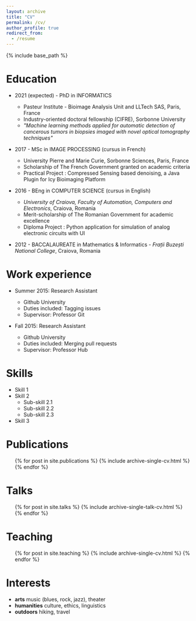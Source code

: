 ```yaml
---
layout: archive
title: "CV"
permalink: /cv/
author_profile: true
redirect_from:
  - /resume
---
```


{% include base_path %}

Education
======
* 2021 (expected) - PhD in INFORMATICS 
  * Pasteur Institute - Bioimage Analysis Unit and LLTech SAS, Paris, France 
  * Industry-oriented doctoral fellowship (CIFRE), Sorbonne University
  * *"Machine learning methods applied for automatic detection of cancerous tumors in biopsies imaged with novel optical tomography techniques"* 
  
* 2017 - MSc in IMAGE PROCESSING (cursus in French)
  * University Pierre and Marie Curie, Sorbonne Sciences, Paris, France
  * Scholarship of The French Government granted on academic criteria 
  * Practical Project : Compressed  Sensing  based denoising, a Java Plugin for Icy Bioimaging Platform 

* 2016 - BEng in COMPUTER SCIENCE (cursus in English) 
  * *University of Craiova, Faculty of Automation, Computers and Electronics*, Craiova, Romania
  * Merit-scholarship of The Romanian Government for academic excellence 
  * Diploma Project : Python application for simulation of analog electronic circuits with UI

* 2012 - BACCALAUREATE in Mathematics & Informatics - *Frații Buzești National College*, Craiova, Romania


Work experience
======
* Summer 2015: Research Assistant
  * Github University
  * Duties included: Tagging issues
  * Supervisor: Professor Git

* Fall 2015: Research Assistant
  * Github University
  * Duties included: Merging pull requests
  * Supervisor: Professor Hub
  
Skills
======
* Skill 1
* Skill 2
  * Sub-skill 2.1
  * Sub-skill 2.2
  * Sub-skill 2.3
* Skill 3

Publications
======
  <ul>{% for post in site.publications %}
    {% include archive-single-cv.html %}
  {% endfor %}</ul>
  
Talks
======
  <ul>{% for post in site.talks %}
    {% include archive-single-talk-cv.html %}
  {% endfor %}</ul>
  
Teaching
======
  <ul>{% for post in site.teaching %}
    {% include archive-single-cv.html %}
  {% endfor %}</ul>
  
Interests
======
* **arts**  music (blues, rock, jazz), theater
* **humanities**  culture, ethics, linguistics
* **outdoors**  hiking, travel
